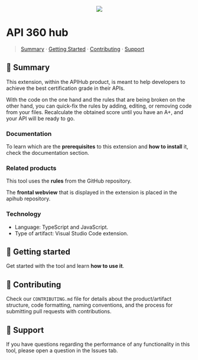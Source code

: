 <p align="center">
 <img src="code/resources/logo.png" />
</p>

# API 360 hub

> [Summary](#summary) · [Getting Started](#getting-started) · [Contributing](#contributing) · [Support](#support)

## 📜 Summary

This extension, within the APIHub product, is meant to help developers to achieve the best certification grade in their APIs.

With the code on the one hand and the rules that are being broken on the other hand, you can quick-fix the rules by adding, editing, or removing code from your files. Recalculate the obtained score until you have an A+, and your API will be ready to go. 

### Documentation

To learn which are the **prerequisites** to this extension and **how to install** it, check the documentation section.


### Related products

This tool uses the **rules** from the GitHub repository.

The **frontal webview** that is displayed in the extension is placed in the apihub repository.

### Technology

 - Language: TypeScript and JavaScript.
 - Type of artifact: Visual Studio Code extension.

## 🚀 Getting started

Get started with the tool and learn **how to use it**. 

## 🤝 Contributing

Check our `CONTRIBUTING.md` file for details about the product/artifact structure, code formatting, naming conventions, and the process for submitting pull requests with contributions.

## 🧰 Support

If you have questions regarding the performance of any functionality in this tool, please open a question in the Issues tab.

